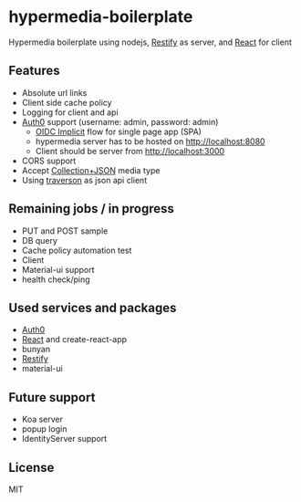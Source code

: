 # hypermedia-boilerplate
Hypermedia boilerplate using nodejs, [Restify](http://restify.com/) as server, and [React](https://reactjs.org/) for client

## Features
- Absolute url links
- Client side cache policy
- Logging for client and api
- [Auth0](https://auth0.com/) support (username: admin, password: admin)
    - [OIDC Implicit](http://openid.net/specs/openid-connect-core-1_0.html#ImplicitFlowAuth) flow for single page app (SPA)
    - hypermedia server has to be hosted on <http://localhost:8080>
    - Client should be server from <http://localhost:3000>
- CORS support
- Accept [Collection+JSON](http://amundsen.com/media-types/collection/) media type
- Using [traverson](https://github.com/traverson/traverson) as json api client

## Remaining jobs / in progress
- PUT and POST sample
- DB query
- Cache policy automation test
- Client
- Material-ui support 
- health check/ping

## Used services and packages
- [Auth0](https://auth0.com/)
- [React](https://reactjs.org/) and create-react-app
- bunyan 
- [Restify](http://restify.com/)
- material-ui

## Future support
- Koa server
- popup login
- IdentityServer support

## License
MIT

